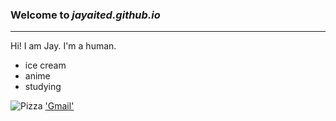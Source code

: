 ### Welcome to *jayaited.github.io*
---
Hi! I am Jay. I'm a human.
- ice cream
- anime
- studying

![Pizza](https://s3.amazonaws.com/toasttab/restaurants/restaurant-29390000000000000/banner_1586195785.jpg)
['Gmail'](https://mail.google.com)
